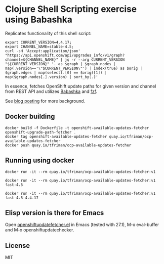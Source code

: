 # Clojure Shell Scripting exercise using Babashka

Replicates functionality of this shell script:
```
export CURRENT_VERSION=4.4.17;
export CHANNEL_NAME=stable-4.5;
curl -sH 'Accept:application/json' "https://api.openshift.com/api/upgrades_info/v1/graph?channel=${CHANNEL_NAME}" | jq -r --arg CURRENT_VERSION "${CURRENT_VERSION}" '. as $graph | $graph.nodes | map(.version=='\"$CURRENT_VERSION\"') | index(true) as $orig | $graph.edges | map(select(.[0] == $orig)[1]) | map($graph.nodes[.].version) | sort_by(.)'
```

In essence, fetches OpenShift update paths for given version and
channel from REST API and utilizes
[Babashka](https://github.com/borkdude/babashka) and
[fzf](https://github.com/junegunn/fzf).

See [blog
posting](https://redhatnordicssa.github.io/shell-scripting-using-clojure)
for more background.

## Docker building

```
docker build -f Dockerfile -t openshift-available-updates-fetcher openshift-upgrade-path-fetcher .
docker tag openshift-available-updates-fetcher quay.io/tfriman/ocp-available-updates-fetcher
docker push quay.io/tfriman/ocp-available-updates-fetcher
```

## Running using docker

```
docker run -it --rm quay.io/tfriman/ocp-available-updates-fetcher:v1

docker run -it --rm quay.io/tfriman/ocp-available-updates-fetcher:v1 fast-4.5

docker run -it --rm quay.io/tfriman/ocp-available-updates-fetcher:v1 fast-4.5 4.4.17
```

## Elisp version is there for Emacs 

Open [openshiftupdatefetcher.el](./openshiftupdatefetcher.el) in Emacs (tested with 27.1), M-x eval-buffer and M-x openshiftupdatechecker.

## License

MIT
